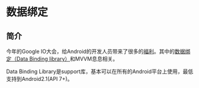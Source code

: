 # 数据绑定

## 简介
 今年的Google IO大会，给Android的开发人员带来了很多的[福利](http://www.androidchina.net/2734.html)。其中的[数据绑定（Data Binding library）](https://developer.android.com/tools/data-binding/guide.html)和MVVM息息相关。
 
 Data Binding Library是support库，基本可以在所有的Android平台上使用，最低支持到Android2.1(API 7+)。